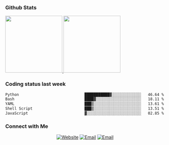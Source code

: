 
### Github Stats

<a href="https://github.com/lileixuan">
  <img height="180em" src="https://github-readme-stats.vercel.app/api?username=lileixuan&theme=buefy&show_icons=true" />
  <img height="180em" src="https://github-readme-stats.vercel.app/api/top-langs/?username=lileixuan&theme=buefy&layout=compact" />
</a>

### Coding status last week 

<!--START_SECTION:waka-->

```txt
Python                             ███████████▓░░░░░░░░░░░░░   46.64 %
Bash                               ████▓░░░░░░░░░░░░░░░░░░░░   18.11 %
YAML                               ███▒░░░░░░░░░░░░░░░░░░░░░   13.61 %
Shell Script                       ███▒░░░░░░░░░░░░░░░░░░░░░   13.51 %
JavaScript                         ▓░░░░░░░░░░░░░░░░░░░░░░░░   02.85 %
```

<!--END_SECTION:waka-->

### Connect with Me 

<p align="center">
<a href="https://www.koomu.cn/"><img alt="Website" src="https://img.shields.io/badge/Website-www.koomu.cn-blue?style=flat-square&logo=google-chrome"></a>
<a href="mailto:lileixuan@gmail.com"><img alt="Email" src="https://img.shields.io/badge/Email-lileixuan@gmail.com-blue?style=flat-square&logo=gmail"></a>
<a href="https://www.koomu.cn/rss/"><img alt="Email" src="https://img.shields.io/badge/RSS-www.koomu.cn%2Frss%2F-blue?style=flat-square&logo=rss"></a>


</p>
